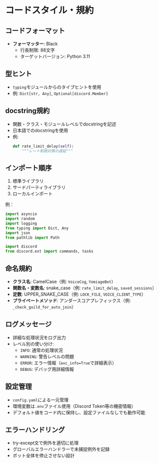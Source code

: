 # コードスタイル・規約

## コードフォーマット
- **フォーマッター**: Black
  - 行長制限: 88文字
  - ターゲットバージョン: Python 3.11

## 型ヒント
- `typing`モジュールからのタイプヒントを使用
- 例: `Dict[str, Any]`, `Optional[discord.Member]`

## docstring規約
- 関数・クラス・モジュールレベルでdocstringを記述
- 日本語でのdocstringを使用
- 例:
  ```python
  def rate_limit_delay(self):
      """レート制限対策の遅延"""
  ```

## インポート順序
1. 標準ライブラリ
2. サードパーティライブラリ  
3. ローカルインポート

例：
```python
import asyncio
import random
import logging
from typing import Dict, Any
import json
from pathlib import Path

import discord
from discord.ext import commands, tasks
```

## 命名規約
- **クラス名**: CamelCase（例: `VoiceCog`, `YomiageBot`）
- **関数名・変数名**: snake_case（例: `rate_limit_delay`, `saved_sessions`）
- **定数**: UPPER_SNAKE_CASE（例: `LOCK_FILE`, `VOICE_CLIENT_TYPE`）
- **プライベートメソッド**: アンダースコアプレフィックス（例: `_check_guild_for_auto_join`）

## ログメッセージ
- 詳細な処理状況をログ出力
- レベル別の使い分け:
  - `INFO`: 通常の処理状況
  - `WARNING`: 警告レベルの問題
  - `ERROR`: エラー情報（`exc_info=True`で詳細表示）
  - `DEBUG`: デバッグ用詳細情報

## 設定管理
- `config.yaml`による一元管理
- 環境変数は`.env`ファイル使用（Discord Token等の機密情報）
- デフォルト値をコード内に保持し、設定ファイルなしでも動作可能

## エラーハンドリング
- try-except文で例外を適切に処理
- グローバルエラーハンドラーで未捕捉例外を記録
- ボット全体を停止させない設計